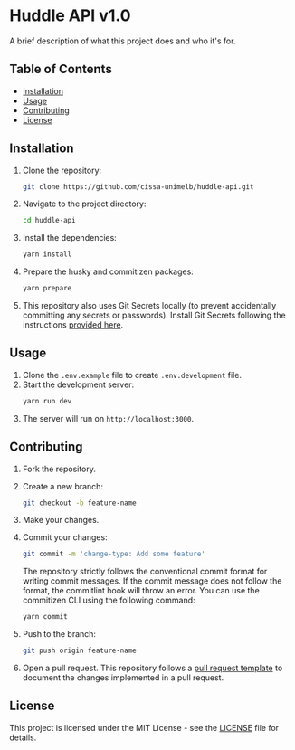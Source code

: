 # Huddle API v1.0

A brief description of what this project does and who it's for.

## Table of Contents

- [Installation](#installation)
- [Usage](#usage)
- [Contributing](#contributing)
- [License](#license)

## Installation

1. Clone the repository:
   ```bash
   git clone https://github.com/cissa-unimelb/huddle-api.git
   ```
2. Navigate to the project directory:
   ```bash
   cd huddle-api
   ```
3. Install the dependencies:
   ```bash
   yarn install
   ```
4. Prepare the husky and commitizen packages:

   ```bash
   yarn prepare
   ```

5. This repository also uses Git Secrets locally (to prevent accidentally committing any secrets or passwords). Install Git Secrets following the instructions [provided here](https://github.com/awslabs/git-secrets).

## Usage

1. Clone the `.env.example` file to create `.env.development` file.
2. Start the development server:
   ```bash
   yarn run dev
   ```
3. The server will run on `http://localhost:3000`.

## Contributing

1. Fork the repository.
2. Create a new branch:

   ```bash
   git checkout -b feature-name
   ```

3. Make your changes.
4. Commit your changes:

   ```bash
   git commit -m 'change-type: Add some feature'
   ```

   The repository strictly follows the conventional commit format for writing commit messages. If the commit message does not follow the format, the commitlint hook will throw an error. You can use the commitizen CLI using the following command:

   ```bash
   yarn commit
   ```

5. Push to the branch:

   ```bash
   git push origin feature-name
   ```

6. Open a pull request. This repository follows a [pull request template](./.github/pull_request_template.md) to document the changes implemented in a pull request.

## License

This project is licensed under the MIT License - see the [LICENSE](./LICENSE) file for details.
